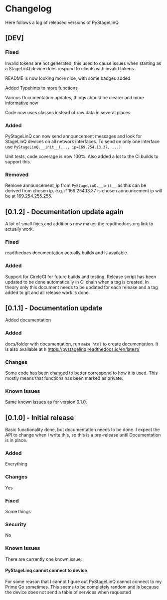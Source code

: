 # Changelog
Here follows a log of released versions of PyStageLinQ.

## [DEV] 
### Fixed
Invalid tokens are not generated, this used to cause issues when starting as a StageLinQ device does respond to clients
with invalid tokens.

README is now looking more nice, with some badges added.

Added Typehints to more functions

Various Documentation updates, things should be clearer and more informative now

Code now uses classes instead of raw data in several places.

### Added
PyStageLinQ can now send announcement messages and look for StageLinQ devices on all network interfaces.
To send on only one interface use `PyStageLinQ.__init__(..., ip=169.254.13.37, ...)`

Unit tests, code coverage is now 100%. Also added a lot to the CI builds to support this.
### Removed
Remove announcement_ip from `PyStageLinQ.__init__` as this can be derived from chosen ip. e.g. if 169.254.13.37 is chosen
announcement ip will be at 169.254.255.255.

## [0.1.2] - Documentation update again
A lot of small fixes and additions now makes the readthedocs.org link to actually work.
### Fixed
readthedocs documentation actually builds and is available.
### Added
Support for CircleCI for future builds and testing. Release script has been updated to be done automatically
in CI chain when a tag is created. In theory only this document needs to be updated for each release and a
tag added to git and all release work is done.

## [0.1.1] - Documentation update
Added documentation
### Added
docs/folder with documentation, run `make html` to create documentation. It is also available at h
https://pystagelinq.readthedocs.io/en/latest/

### Changes
Some code has been changed to better correspond to how it is used. This mostly means that functions has been marked
as private.

### Known Issues
Same known issues as for version 0.1.0.

## [0.1.0] - Initial release
Basic functionality done, but documentation needs to be done. I expect the API to change when I write this, so this is
a pre-release until Documentation is in place.
### Added
Everything
### Changes
Yes
### Fixed
Some things
### Security
No
### Known Issues
There are currently one known issue:
#### PyStageLinq cannot connect to device
For some reason that I cannot figure out PyStageLinQ cannot connect to my Prime Go sometimes. This seems to be
completely random and is because the device does not send a table of services when requested
